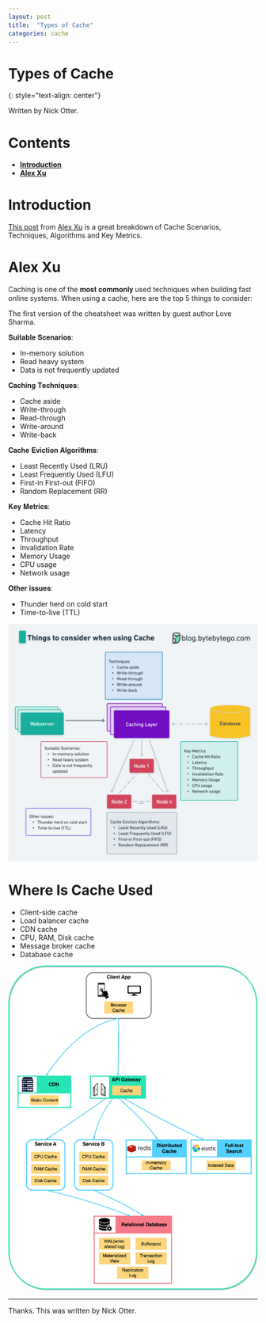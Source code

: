 ```yaml
---
layout: post
title:  "Types of Cache"
categories: cache
---
```


# Types of Cache
{: style="text-align: center"}

Written by Nick Otter.

# Contents 

- [**Introduction**](#introduction)<br>
- [**Alex Xu**](#alex-xu)<br>

# Introduction

[This post](https://www.linkedin.com/posts/alexxubyte_systemdesign-coding-interviewtips-activity-7029127980660457472-ZX99/?utm_source=share&utm_medium=member_android) from [Alex Xu](https://www.linkedin.com/in/alexxubyte?miniProfileUrn=urn%3Ali%3Afs_miniProfile%3AACoAAAJcVUEBpKxeVUb94KnEePlKepfIXeP2RM0&lipi=urn%3Ali%3Apage%3Ad_flagship3_detail_base%3BEwCMDKCwQDuS7rGhgD1H%2FQ%3D%3D) is a great breakdown of Cache Scenarios, Techniques, Algorithms and Key Metrics.

# Alex Xu

Caching is one of the 𝐦𝐨𝐬𝐭 𝐜𝐨𝐦𝐦𝐨𝐧𝐥𝐲 used techniques when building fast online systems. When using a cache, here are the top 5 things to consider:

The first version of the cheatsheet was written by guest author Love Sharma.

𝐒𝐮𝐢𝐭𝐚𝐛𝐥𝐞 𝐒𝐜𝐞𝐧𝐚𝐫𝐢𝐨𝐬:
- In-memory solution
- Read heavy system
- Data is not frequently updated

𝐂𝐚𝐜𝐡𝐢𝐧𝐠 𝐓𝐞𝐜𝐡𝐧𝐢𝐪𝐮𝐞𝐬:
- Cache aside
- Write-through
- Read-through
- Write-around
- Write-back

𝐂𝐚𝐜𝐡𝐞 𝐄𝐯𝐢𝐜𝐭𝐢𝐨𝐧 𝐀𝐥𝐠𝐨𝐫𝐢𝐭𝐡𝐦𝐬:
- Least Recently Used (LRU)
- Least Frequently Used (LFU)
- First-in First-out (FIFO)
- Random Replacement (RR)

𝐊𝐞𝐲 𝐌𝐞𝐭𝐫𝐢𝐜𝐬:
- Cache Hit Ratio
- Latency
- Throughput
- Invalidation Rate
- Memory Usage
- CPU usage
- Network usage

𝐎𝐭𝐡𝐞𝐫 𝐢𝐬𝐬𝐮𝐞𝐬:
- Thunder herd on cold start
- Time-to-live (TTL)

![](/assets/cache.jpg)

# Where Is Cache Used

- Client-side cache
- Load balancer cache
- CDN cache
- CPU, RAM, Disk cache
- Message broker cache
- Database cache

![](/assets/cache-3.jpg)

---

Thanks. This was written by Nick Otter.
